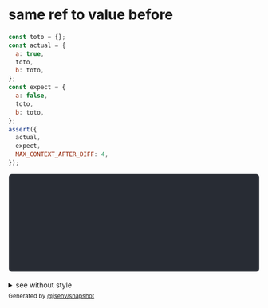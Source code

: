# same ref to value before

```js
const toto = {};
const actual = {
  a: true,
  toto,
  b: toto,
};
const expect = {
  a: false,
  toto,
  b: toto,
};
assert({
  actual,
  expect,
  MAX_CONTEXT_AFTER_DIFF: 4,
});
```

![img](throw.svg)

<details>
  <summary>see without style</summary>

```console
AssertionError: actual and expect are different

actual: {
  a: true,
  toto: {},
  b: actual.toto,
}
expect: {
  a: false,
  toto: {},
  b: expect.toto,
}
```

</details>


<sub>
  Generated by <a href="https://github.com/jsenv/core/tree/main/packages/independent/snapshot">@jsenv/snapshot</a>
</sub>